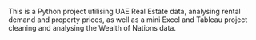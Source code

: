 This is a Python project utilising UAE Real Estate data, analysing rental demand and property prices, as well as a mini Excel and Tableau project cleaning and analysing the Wealth of Nations data.

